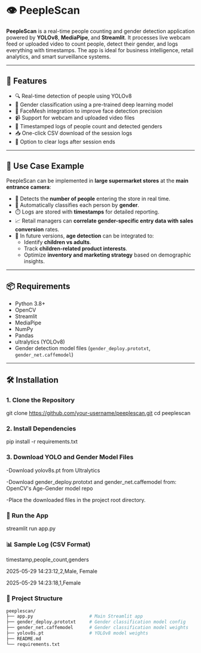 # 👁️ PeepleScan

**PeepleScan** is a real-time people counting and gender detection application powered by **YOLOv8**, **MediaPipe**, and **Streamlit**. It processes live webcam feed or uploaded video to count people, detect their gender, and logs everything with timestamps. The app is ideal for business intelligence, retail analytics, and smart surveillance systems.

---

## 🚀 Features

- 🔍 Real-time detection of people using YOLOv8
- 🙋 Gender classification using a pre-trained deep learning model
- 🧠 FaceMesh integration to improve face detection precision
- 📹 Support for webcam and uploaded video files
- 🧾 Timestamped logs of people count and detected genders
- 📥 One-click CSV download of the session logs
- 🧹 Option to clear logs after session ends

---

## 💼 Use Case Example

PeepleScan can be implemented in **large supermarket stores** at the **main entrance camera**:

- 🧍 Detects the **number of people** entering the store in real time.
- 🚻 Automatically classifies each person by **gender**.
- ⏱️ Logs are stored with **timestamps** for detailed reporting.
- 📈 Retail managers can **correlate gender-specific entry data with sales conversion** rates.
- 🚸 In future versions, **age detection** can be integrated to:
  - Identify **children vs adults**.
  - Track **children-related product interests**.
  - Optimize **inventory and marketing strategy** based on demographic insights.

---

## 📦 Requirements

- Python 3.8+
- OpenCV
- Streamlit
- MediaPipe
- NumPy
- Pandas
- ultralytics (YOLOv8)
- Gender detection model files (`gender_deploy.prototxt`, `gender_net.caffemodel`)

---

## 🛠️ Installation

### 1. Clone the Repository

git clone https://github.com/your-username/peeplescan.git
cd peeplescan

### 2. Install Dependencies

pip install -r requirements.txt

### 3. Download YOLO and Gender Model Files

  -Download yolov8s.pt from Ultralytics

  -Download gender_deploy.prototxt and gender_net.caffemodel from:
    OpenCV's Age-Gender model repo

  -Place the downloaded files in the project root directory.

### 🧪 Run the App
streamlit run app.py

### 📊 Sample Log (CSV Format)
timestamp,people_count,genders

2025-05-29 14:23:12,2,Male, Female

2025-05-29 14:23:18,1,Female

### 📂 Project Structure
```bash
peeplescan/
├── app.py                     # Main Streamlit app
├── gender_deploy.prototxt     # Gender classification model config
├── gender_net.caffemodel      # Gender classification model weights
├── yolov8s.pt                 # YOLOv8 model weights
├── README.md
└── requirements.txt
